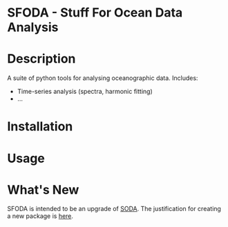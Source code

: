 SFODA - **S**tuff **F**or **O**cean **D**ata **A**nalysis
=====

# Description

A suite of python tools for analysing oceanographic data. Includes:

 - Time-series analysis (spectra, harmonic fitting)
 - ... 

# Installation

# Usage

# What's New

SFODA is intended to be an upgrade of [SODA](https://github.com/mrayson/soda.git). The justification for creating a new package is [here](docs/sfoda_not_soda.md).


